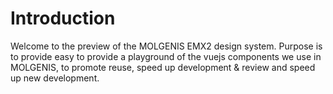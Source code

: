 # Introduction

Welcome to the preview of the MOLGENIS EMX2 design system. Purpose is to provide easy to provide a playground of the vuejs components we use in MOLGENIS, to promote reuse, speed up development & review and speed up new development.